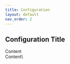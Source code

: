 ```yaml
---
title: Configuration
layout: default
nav_order: 2
---
```


## Configuration Title

Content\
Content\
